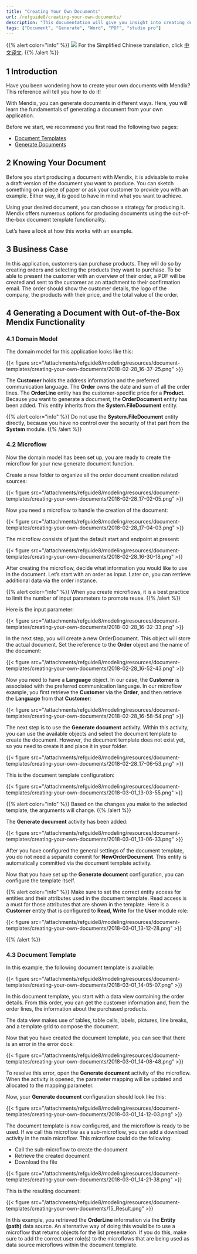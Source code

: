 ```yaml
---
title: "Creating Your Own Documents"
url: /refguide8/creating-your-own-documents/
description: "This documentation will give you insight into creating documents with Mendix."
tags: ["Document", "Generate", "Word", "PDF", "studio pro"]
---
```


{{% alert color="info" %}}
<img src="/attachments/china.png" class="d-inline-block" /> For the Simplified Chinese translation, click [中文译文](https://cdn.mendix.tencent-cloud.com/documentation/refguide8/creating-your-own-documents.pdf).
{{% /alert %}}

## 1 Introduction

Have you been wondering how to create your own documents with Mendix? This reference will tell you how to do it!

With Mendix, you can generate documents in different ways. Here, you will learn the fundamentals of generating a document from your own application.

Before we start, we recommend you first read the following two pages:

* [Document Templates](/refguide8/document-templates/)
* [Generate Documents](/refguide8/generate-document/)

## 2 Knowing Your Document

Before you start producing a document with Mendix, it is advisable to make a draft version of the document you want to produce. You can sketch something on a piece of paper or ask your customer to provide you with an example. Either way, it is good to have in mind what you want to achieve.

Using your desired document, you can choose a strategy for producing it. Mendix offers numerous options for producing documents using the out-of-the-box document template functionality.

Let’s have a look at how this works with an example.

## 3 Business Case

In this application, customers can purchase products. They will do so by creating orders and selecting the products they want to purchase. To be able to present the customer with an overview of their order, a PDF will be created and sent to the customer as an attachment to their confirmation email. The order should show the customer details, the logo of the company, the products with their price, and the total value of the order.

## 4 Generating a Document with Out-of-the-Box Mendix Functionality

### 4.1 Domain Model

The domain model for this application looks like this:

{{< figure src="/attachments/refguide8/modeling/resources/document-templates/creating-your-own-documents/2018-02-28_16-37-25.png" >}}

The **Customer** holds the address information and the preferred communication language. The **Order** owns the date and sum of all the order lines. The **OrderLine** entity has the customer-specific price for a **Product**. Because you want to generate a document, the **OrderDocument** entity has been added. This entity inherits from the **System.FileDocument** entity.

{{% alert color="info" %}}
Do not use the **System.FileDocument** entity directly, because you have no control over the security of that part from the **System** module.
{{% /alert %}}

### 4.2 Microflow

Now the domain model has been set up, you are ready to create the microflow for your new generate document function.

Create a new folder to organize all the order document creation related sources:

{{< figure src="/attachments/refguide8/modeling/resources/document-templates/creating-your-own-documents/2018-02-28_17-02-05.png" >}}

Now you need a microflow to handle the creation of the document:

{{< figure src="/attachments/refguide8/modeling/resources/document-templates/creating-your-own-documents/2018-02-28_17-04-03.png" >}}

The microflow consists of just the default start and endpoint at present:

{{< figure src="/attachments/refguide8/modeling/resources/document-templates/creating-your-own-documents/2018-02-28_16-30-18.png" >}}

After creating the microflow, decide what information you would like to use in the document. Let’s start with an order as input. Later on, you can retrieve additional data via the order instance.

{{% alert color="info" %}}
When you create microflows, it is a best practice to limit the number of input parameters to promote reuse.
{{% /alert %}}

Here is the input parameter:

{{< figure src="/attachments/refguide8/modeling/resources/document-templates/creating-your-own-documents/2018-02-28_16-32-33.png" >}}

In the next step, you will create a new OrderDocument. This object will store the actual document. Set the reference to the **Order** object and the name of the document:

{{< figure src="/attachments/refguide8/modeling/resources/document-templates/creating-your-own-documents/2018-02-28_16-52-43.png" >}}

Now you need to have a **Language** object. In our case, the **Customer** is associated with the preferred communication language. In our microflow example, you first retrieve the **Customer** via the **Order**, and then retrieve the **Language** from that **Customer**:

{{< figure src="/attachments/refguide8/modeling/resources/document-templates/creating-your-own-documents/2018-02-28_16-58-54.png" >}}

The next step is to use the **Generate document** activity. Within this activity, you can use the available objects and select the document template to create the document. However, the document template does not exist yet, so you need to create it and place it in your folder:

{{< figure src="/attachments/refguide8/modeling/resources/document-templates/creating-your-own-documents/2018-02-28_17-06-53.png" >}}

This is the document template configuration:

{{< figure src="/attachments/refguide8/modeling/resources/document-templates/creating-your-own-documents/2018-03-01_13-03-55.png" >}}

{{% alert color="info" %}}
Based on the changes you make to the selected template, the arguments will change.
{{% /alert %}}

The **Generate document** activity has been added:

{{< figure src="/attachments/refguide8/modeling/resources/document-templates/creating-your-own-documents/2018-03-01_13-06-33.png" >}}

After you have configured the general settings of the document template, you do not need a separate commit for **NewOrderDocument**. This entity is automatically committed via the document template activity.

Now that you have set up the **Generate document** configuration, you can configure the template itself.

{{% alert color="info" %}}
Make sure to set the correct entity access for entities and their attributes used in the document template. Read access is a must for those attributes that are shown in the template. Here is a **Customer** entity that is configured to **Read, Write** for the **User** module role:

{{< figure src="/attachments/refguide8/modeling/resources/document-templates/creating-your-own-documents/2018-03-01_13-12-28.png" >}}

{{% /alert %}}

### 4.3 Document Template

In this example, the following document template is available:

{{< figure src="/attachments/refguide8/modeling/resources/document-templates/creating-your-own-documents/2018-03-01_14-05-07.png" >}}

In this document template, you start with a data view containing the order details. From this order, you can get the customer information and, from the order lines, the information about the purchased products.

The data view makes use of tables, table cells, labels, pictures, line breaks, and a template grid to compose the document.

Now that you have created the document template, you can see that there is an error in the error dock:

{{< figure src="/attachments/refguide8/modeling/resources/document-templates/creating-your-own-documents/2018-03-01_14-08-48.png" >}}

To resolve this error, open the **Generate document** activity of the microflow. When the activity is opened, the parameter mapping will be updated and allocated to the mapping parameter.

Now, your **Generate document** configuration should look like this:

{{< figure src="/attachments/refguide8/modeling/resources/document-templates/creating-your-own-documents/2018-03-01_14-12-03.png" >}}

The document template is now configured, and the microflow is ready to be used. If we call this microflow as a sub-microflow, you can add a download activity in the main microflow. This microflow could do the following:

* Call the sub-microflow to create the document
* Retrieve the created document
* Download the file

{{< figure src="/attachments/refguide8/modeling/resources/document-templates/creating-your-own-documents/2018-03-01_14-21-38.png" >}}

This is the resulting document:

{{< figure src="/attachments/refguide8/modeling/resources/document-templates/creating-your-own-documents/15_Result.png" >}}

In this example, you retrieved the **OrderLine** information via the **Entity (path)** data source. An alternative way of doing this would be to use a microflow that returns objects for the list presentation. If you do this, make sure to add the correct user role(s) to the microflows that are being used as data source microflows within the document template.

